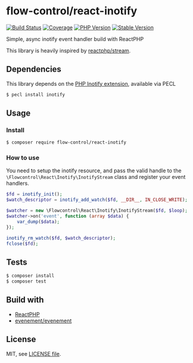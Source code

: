 # flow-control/react-inotify

[![Build Status](https://img.shields.io/travis/com/flow-control/react-inotify.svg?style=for-the-badge&logo=travis)](https://travis-ci.com/flow-control/react-inotify)
[![Coverage](https://img.shields.io/codecov/c/github/flow-control/react-inotify?style=for-the-badge&logo=codecov)](https://codecov.io/gh/flow-control/react-inotify)
[![PHP Version](https://img.shields.io/packagist/php-v/flow-control/react-inotify.svg?style=for-the-badge)](https://github.com/flow-control/react-inotify)
[![Stable Version](https://img.shields.io/packagist/v/flow-control/react-inotify.svg?style=for-the-badge&label=Latest)](https://packagist.org/packages/flow-control/react-inotify)

Simple, async inotify event handler build with ReactPHP

This library is heavily inspired by [reactphp/stream](https://github.com/reactphp/stream).

## Dependencies

This library depends on the [PHP Inotify extension](https://pecl.php.net/package/inotify), available via PECL

```bash
$ pecl install inotify
```

## Usage

### Install

```bash
$ composer require flow-control/react-inotify
```

### How to use

You need to setup the inotify resource, and pass the valid handle to the
`\Flowcontrol\React\Inotify\InotifyStream` class and register your event
handlers.

```php
$fd = inotify_init();
$watch_descriptor = inotify_add_watch($fd, __DIR__, IN_CLOSE_WRITE);

$watcher = new \Flowcontrol\React\Inotify\InotifyStream($fd, $loop);
$watcher->on('event', function (array $data) {
    var_dump($data);
});

inotify_rm_watch($fd, $watch_descriptor);
fclose($fd);
```

## Tests

```bash
$ composer install
$ composer test
```

## Build with

- [ReactPHP](https://reactphp.org/)
- [evenement/evenement](https://github.com/igorw/evenement)

## License

MIT, see [LICENSE file](LICENSE).
